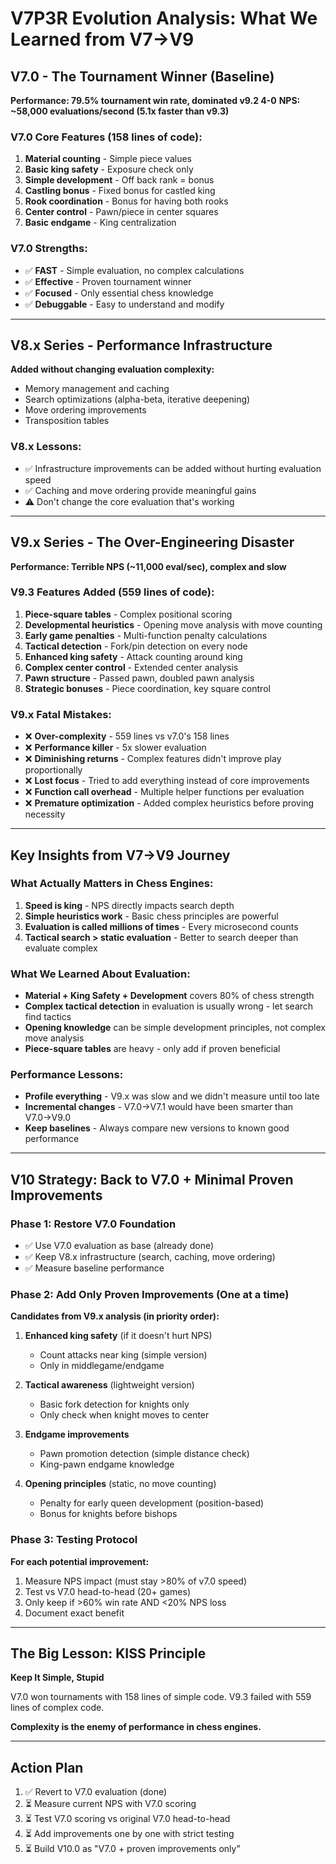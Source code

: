 # V7P3R Evolution Analysis: What We Learned from V7→V9

## V7.0 - The Tournament Winner (Baseline)
**Performance: 79.5% tournament win rate, dominated v9.2 4-0**
**NPS: ~58,000 evaluations/second (5.1x faster than v9.3)**

### V7.0 Core Features (158 lines of code):
1. **Material counting** - Simple piece values
2. **Basic king safety** - Exposure check only
3. **Simple development** - Off back rank = bonus
4. **Castling bonus** - Fixed bonus for castled king
5. **Rook coordination** - Bonus for having both rooks
6. **Center control** - Pawn/piece in center squares
7. **Basic endgame** - King centralization

### V7.0 Strengths:
- ✅ **FAST** - Simple evaluation, no complex calculations
- ✅ **Effective** - Proven tournament winner
- ✅ **Focused** - Only essential chess knowledge
- ✅ **Debuggable** - Easy to understand and modify

---

## V8.x Series - Performance Infrastructure  
**Added without changing evaluation complexity:**
- Memory management and caching
- Search optimizations (alpha-beta, iterative deepening)
- Move ordering improvements
- Transposition tables

### V8.x Lessons:
- ✅ Infrastructure improvements can be added without hurting evaluation speed
- ✅ Caching and move ordering provide meaningful gains
- ⚠️ Don't change the core evaluation that's working

---

## V9.x Series - The Over-Engineering Disaster
**Performance: Terrible NPS (~11,000 eval/sec), complex and slow**

### V9.3 Features Added (559 lines of code):
1. **Piece-square tables** - Complex positional scoring
2. **Developmental heuristics** - Opening move analysis with move counting
3. **Early game penalties** - Multi-function penalty calculations
4. **Tactical detection** - Fork/pin detection on every node
5. **Enhanced king safety** - Attack counting around king
6. **Complex center control** - Extended center analysis
7. **Pawn structure** - Passed pawn, doubled pawn analysis
8. **Strategic bonuses** - Piece coordination, key square control

### V9.x Fatal Mistakes:
- ❌ **Over-complexity** - 559 lines vs v7.0's 158 lines
- ❌ **Performance killer** - 5x slower evaluation
- ❌ **Diminishing returns** - Complex features didn't improve play proportionally
- ❌ **Lost focus** - Tried to add everything instead of core improvements
- ❌ **Function call overhead** - Multiple helper functions per evaluation
- ❌ **Premature optimization** - Added complex heuristics before proving necessity

---

## Key Insights from V7→V9 Journey

### What Actually Matters in Chess Engines:
1. **Speed is king** - NPS directly impacts search depth
2. **Simple heuristics work** - Basic chess principles are powerful
3. **Evaluation is called millions of times** - Every microsecond counts
4. **Tactical search > static evaluation** - Better to search deeper than evaluate complex

### What We Learned About Evaluation:
- **Material + King Safety + Development** covers 80% of chess strength
- **Complex tactical detection** in evaluation is usually wrong - let search find tactics
- **Opening knowledge** can be simple development principles, not complex move analysis
- **Piece-square tables** are heavy - only add if proven beneficial

### Performance Lessons:
- **Profile everything** - V9.x was slow and we didn't measure until too late
- **Incremental changes** - V7.0→V7.1 would have been smarter than V7.0→V9.0
- **Keep baselines** - Always compare new versions to known good performance

---

## V10 Strategy: Back to V7.0 + Minimal Proven Improvements

### Phase 1: Restore V7.0 Foundation
- ✅ Use V7.0 evaluation as base (already done)
- ✅ Keep V8.x infrastructure (search, caching, move ordering)
- ✅ Measure baseline performance

### Phase 2: Add Only Proven Improvements (One at a time)
**Candidates from V9.x analysis (in priority order):**

1. **Enhanced king safety** (if it doesn't hurt NPS)
   - Count attacks near king (simple version)
   - Only in middlegame/endgame

2. **Tactical awareness** (lightweight version) 
   - Basic fork detection for knights only
   - Only check when knight moves to center

3. **Endgame improvements**
   - Pawn promotion detection (simple distance check)
   - King-pawn endgame knowledge

4. **Opening principles** (static, no move counting)
   - Penalty for early queen development (position-based)
   - Bonus for knights before bishops

### Phase 3: Testing Protocol
**For each potential improvement:**
1. Measure NPS impact (must stay >80% of v7.0 speed)
2. Test vs V7.0 head-to-head (20+ games)
3. Only keep if >60% win rate AND <20% NPS loss
4. Document exact benefit

---

## The Big Lesson: KISS Principle
**Keep It Simple, Stupid**

V7.0 won tournaments with 158 lines of simple code.
V9.3 failed with 559 lines of complex code.

**Complexity is the enemy of performance in chess engines.**

---

## Action Plan
1. ✅ Revert to V7.0 evaluation (done)
2. ⏳ Measure current NPS with V7.0 scoring
3. ⏳ Test V7.0 scoring vs original V7.0 head-to-head
4. ⏳ Add improvements one by one with strict testing
5. ⏳ Build V10.0 as "V7.0 + proven improvements only"
